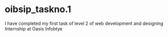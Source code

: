 # oibsip_taskno.1
I have completed my first task of level 2 of web development and designing Internship at Oasis Infobtye
